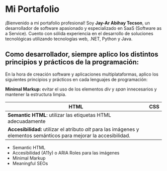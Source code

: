 # Mi Portafolio
¡Bienvenido a mi portafolio profesional! Soy <b>Jay-Ar Abihay Tecson</b>, un desarrollador de software apasionado y especializado en SaaS (Software as a Service). Cuento con sólida experiencia en el desarrollo de soluciones tecnológicas utilizando tecnologías web, .NET, Python y Java.

## Como desarrollador, siempre aplico los distintos principios y prácticos de la programación: 
En la hora de creación software y aplicaciones multiplataformas, aplico los siguientes principios y prácticos en cada lenguajes de programación: 
<table>
  <thead>
    <tr>
      <th>HTML</th>
      <th>CSS</th>
    </tr>
    <tbody>
      <tr>
        <td><b>Semantic HTML</b>: utilizar las etiquetas HTML adecuadamente</td>
      </tr>
      <tr>
        <td><b>Accesibilidad:</b> utilizar el atributo <i>alt</i> para las imágenes y elementos semánticos para mejorar la accesibilidad. </td>
      </tr>
      <tr><b>Minimal Markup:</b> evitar el uso de los elementos <i>div</i> y <i>span</i> innecesarios y mantener la estructura limpia.</tr>
    </tbody>
  </thead>
</table>
<ul>
  <li>Semantic HTML</li>
  <li>Accesibilidad (A11y) o ARIA Roles para las imágenes</li>
  <li>Minimal Markup</li>
  <li>Meaningful SEOs</li>
</ul>
